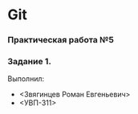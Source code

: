 # Git
### Практическая работа №5
### Задание 1.
Выполнил:
* <Звягинцев Роман Евгеньевич>
* <УВП-311>
